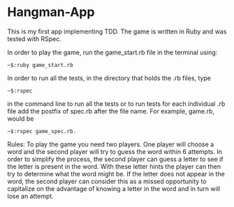 # Hangman-App
This is my first app implementing TDD. The game is written in Ruby and was tested with RSpec.

In order to play the game, run the game_start.rb file in the terminal using: 
    
    ~$:ruby game_start.rb

In order to run all the tests, in the directory that holds the .rb files, type 

    ~$:rspec 

in the command line to run all the tests or to run tests for each individual .rb file add the postfix of spec.rb after the file name. For example, game.rb, would be 

    ~$:rspec game_spec.rb.

Rules:
To play the game you need two players. One player will choose a word and the second player will try to guess the word within 6 attempts. In order to simplify the process, the second player can guess a letter to see if the letter is present in the word. With these letter hints the player can then try to determine what the word might be. If the letter does not appear in the word, the second player can consider this as a missed opportunity to capitalize on the advantage of knowing a letter in the word and in turn will lose an attempt.
